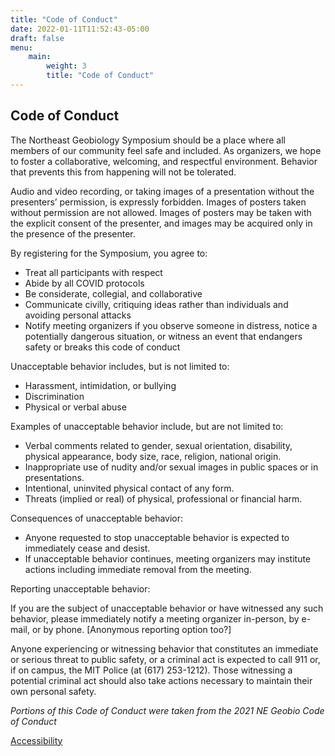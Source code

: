 ```yaml
---
title: "Code of Conduct"
date: 2022-01-11T11:52:43-05:00
draft: false
menu:
    main:
        weight: 3
        title: "Code of Conduct"
---
```

## Code of Conduct

The Northeast Geobiology Symposium should be a place where all members of our community feel safe and included. As organizers, we hope to foster a collaborative, welcoming, and respectful environment. Behavior that prevents this from happening will not be tolerated.  

Audio and video recording, or taking images of a presentation without the presenters’ permission, is expressly forbidden. Images of posters taken without permission are not allowed. Images of posters may be taken with the explicit consent of the presenter, and images may be acquired only in the presence of the presenter.  

By registering for the Symposium, you agree to:  
- Treat all participants with respect   
- Abide by all COVID protocols   
- Be considerate, collegial, and collaborative  
- Communicate civilly, critiquing ideas rather than individuals and avoiding personal attacks  
- Notify meeting organizers if you observe someone in distress, notice a potentially dangerous situation, or witness an event that endangers safety or breaks this code of conduct  

Unacceptable behavior includes, but is not limited to:  
- Harassment, intimidation, or bullying  
- Discrimination  
- Physical or verbal abuse  

Examples of unacceptable behavior include, but are not limited to:  
- Verbal comments related to gender, sexual orientation, disability, physical appearance, body size, race, religion, national origin.  
- Inappropriate use of nudity and/or sexual images in public spaces or in presentations.  
- Intentional, uninvited physical contact of any form.  
- Threats (implied or real) of physical, professional or financial harm.  

Consequences of unacceptable behavior:
- Anyone requested to stop unacceptable behavior is expected to immediately cease and desist.  
- If unacceptable behavior continues, meeting organizers may institute actions including immediate removal from the meeting.  

Reporting unacceptable behavior:  

If you are the subject of unacceptable behavior or have witnessed any such behavior, please immediately notify a meeting organizer in-person, by e-mail, or by phone. [Anonymous reporting option too?]  

Anyone experiencing or witnessing behavior that constitutes an immediate or serious threat to public safety, or a criminal act is expected to call 911 or, if on campus, the MIT Police (at (617) 253-1212). Those witnessing a potential criminal act should also take actions necessary to maintain their own personal safety.  

*Portions of this Code of Conduct were taken from the 2021 NE Geobio Code of Conduct*

<footer>
 <a href="https://accessibility.mit.edu">Accessibility</a>
</footer>
